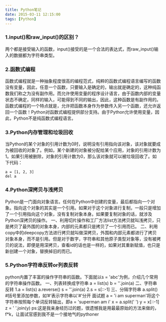 ```yaml
---
title: Python笔记
date: 2015-03-11 12:15:00
tags: [Python]
---
```

### 1.input()和raw_input()的区别？
两个都是接受输入的函数，input()接受的是一个合法的表达式，而raw_input()输入的数据都为字符串类型。

### 2.函数式编程
函数式编程就是一种抽象程度很高的编程范式，纯粹的函数式编程语言编写的函数没有变量，因此，任意一个函数，只要输入是确定的，输出就是确定的，这种纯函数我们称之为没有副作用。而允许使用变量的程序设计语言，由于函数内部的变量状态不确定，同样的输入，可能得到不同的输出，因此，这种函数是有副作用的。函数式编程的一个特点就是，允许把函数本身作为参数传入另一个函数，还允许返回一个函数！Python对函数式编程提供部分支持。由于Python允许使用变量，因此，Python不是纯函数式编程语言。

### 3.Python内存管理和垃圾回收
当Python的某个对象的引用计数为0时，说明没有引用指向该对象，该对象就要成为被回收的对象了。例如，某个新建的对象被分配给某个应用，对象的引用计数为1。如果引用被删除，对象的引用计数为0，那么该对象就可以被垃圾回收了。如下代码：
```
a = [1, 2, 3]
del a
```

### 4.Python深拷贝与浅拷贝
Python是一门面向对象语言。任何在Python中创建的变量，最后都指向一个对象。指向这个对象的其实是一个引用。如果对于这个对象进行复制，一般只是增加了一个引用指向这个对象，没有复制对象本身。如果要复制对象的话，就涉及Python深拷贝的操作。
一、利用切片操作和工厂方法list方法拷贝就叫浅拷贝，只是拷贝了最外围的对象本身，内部的元素都只是拷贝了一个引用而已。
二、利用copy中的deepcopy方法进行拷贝就叫做深拷贝，外围和内部元素都进行了拷贝对象本身，而不是引用。但是对于数字，字符串和其他原子类型对象等，没有被拷贝的说法，即便是用深拷贝，查看id的话也是一样的，如果对其重新赋值，也只是新创建一个对象，替换掉旧的而已。

### 5.Python字符串反转or列表反转
python内置了丰富的操作字符串的函数。下面就以s = 'abc'为例，介绍几个常用的字符串操作函数。
一、列表转换成字符串
a = list(s) b = ''.join(a)
二、字符串反转
1.a = list(s) a.reverse() s = ''.join(a) 
2.s = s[::-1]
三、分隔字符串
a.split() #括号里添加参数，如’#‘表示字符串以‘#’分开
面试题
a = 'i am superman'将这个字符串按照每个单词反转输出，即a = 'superman am i'
x = a.split(' ')
y = x[::-1]
z = ' '.join(y) 
ps:这是我亲身经历过的题，很遗憾我是用最最原始的方法来做的，f*k，让面试官感到我不是一个接地气的pythoner
